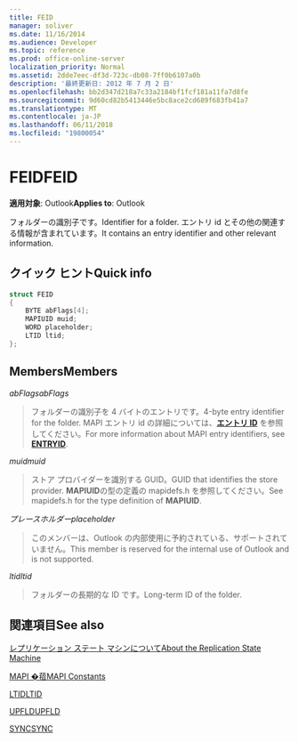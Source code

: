 ```yaml
---
title: FEID
manager: soliver
ms.date: 11/16/2014
ms.audience: Developer
ms.topic: reference
ms.prod: office-online-server
localization_priority: Normal
ms.assetid: 2dde7eec-df3d-723c-db08-7ff0b6107a0b
description: '最終更新日: 2012 年 7 月 2 日'
ms.openlocfilehash: bb2d347d218a7c33a2184bf1fcf181a11fa7d8fe
ms.sourcegitcommit: 9d60cd82b5413446e5bc8ace2cd689f683fb41a7
ms.translationtype: MT
ms.contentlocale: ja-JP
ms.lasthandoff: 06/11/2018
ms.locfileid: "19800054"
---
```

# <a name="feid"></a><span data-ttu-id="0ce59-103">FEID</span><span class="sxs-lookup"><span data-stu-id="0ce59-103">FEID</span></span>

 
  
<span data-ttu-id="0ce59-104">**適用対象**: Outlook</span><span class="sxs-lookup"><span data-stu-id="0ce59-104">**Applies to**: Outlook</span></span> 
  
<span data-ttu-id="0ce59-105">フォルダーの識別子です。</span><span class="sxs-lookup"><span data-stu-id="0ce59-105">Identifier for a folder.</span></span> <span data-ttu-id="0ce59-106">エントリ id とその他の関連する情報が含まれています。</span><span class="sxs-lookup"><span data-stu-id="0ce59-106">It contains an entry identifier and other relevant information.</span></span>
  
## <a name="quick-info"></a><span data-ttu-id="0ce59-107">クイック ヒント</span><span class="sxs-lookup"><span data-stu-id="0ce59-107">Quick info</span></span>

```cpp
struct FEID 
{ 
    BYTE abFlags[4]; 
    MAPIUID muid; 
    WORD placeholder; 
    LTID ltid; 
};
```

## <a name="members"></a><span data-ttu-id="0ce59-108">Members</span><span class="sxs-lookup"><span data-stu-id="0ce59-108">Members</span></span>

 <span data-ttu-id="0ce59-109">_abFlags_</span><span class="sxs-lookup"><span data-stu-id="0ce59-109">_abFlags_</span></span>
  
> <span data-ttu-id="0ce59-110">フォルダーの識別子を 4 バイトのエントリです。</span><span class="sxs-lookup"><span data-stu-id="0ce59-110">4-byte entry identifier for the folder.</span></span> <span data-ttu-id="0ce59-111">MAPI エントリ id の詳細については、**[エントリ ID](entryid.md)** を参照してください。</span><span class="sxs-lookup"><span data-stu-id="0ce59-111">For more information about MAPI entry identifiers, see **[ENTRYID](entryid.md)**.</span></span> 
    
 <span data-ttu-id="0ce59-112">_muid_</span><span class="sxs-lookup"><span data-stu-id="0ce59-112">_muid_</span></span>
  
> <span data-ttu-id="0ce59-113">ストア プロバイダーを識別する GUID。</span><span class="sxs-lookup"><span data-stu-id="0ce59-113">GUID that identifies the store provider.</span></span> <span data-ttu-id="0ce59-114">**MAPIUID**の型の定義の mapidefs.h を参照してください。</span><span class="sxs-lookup"><span data-stu-id="0ce59-114">See mapidefs.h for the type definition of **MAPIUID**.</span></span> 
    
 <span data-ttu-id="0ce59-115">_プレースホルダー_</span><span class="sxs-lookup"><span data-stu-id="0ce59-115">_placeholder_</span></span>
  
> <span data-ttu-id="0ce59-116">このメンバーは、Outlook の内部使用に予約されている、サポートされていません。</span><span class="sxs-lookup"><span data-stu-id="0ce59-116">This member is reserved for the internal use of Outlook and is not supported.</span></span>
    
 <span data-ttu-id="0ce59-117">_ltid_</span><span class="sxs-lookup"><span data-stu-id="0ce59-117">_ltid_</span></span>
  
> <span data-ttu-id="0ce59-118">フォルダーの長期的な ID です。</span><span class="sxs-lookup"><span data-stu-id="0ce59-118">Long-term ID of the folder.</span></span>
    
## <a name="see-also"></a><span data-ttu-id="0ce59-119">関連項目</span><span class="sxs-lookup"><span data-stu-id="0ce59-119">See also</span></span>



[<span data-ttu-id="0ce59-120">レプリケーション ステート マシンについて</span><span class="sxs-lookup"><span data-stu-id="0ce59-120">About the Replication State Machine</span></span>](about-the-replication-state-machine.md)
  
[<span data-ttu-id="0ce59-121">MAPI �萔</span><span class="sxs-lookup"><span data-stu-id="0ce59-121">MAPI Constants</span></span>](mapi-constants.md)
  
[<span data-ttu-id="0ce59-122">LTID</span><span class="sxs-lookup"><span data-stu-id="0ce59-122">LTID</span></span>](ltid.md)
  
[<span data-ttu-id="0ce59-123">UPFLD</span><span class="sxs-lookup"><span data-stu-id="0ce59-123">UPFLD</span></span>](upfld.md)
  
[<span data-ttu-id="0ce59-124">SYNC</span><span class="sxs-lookup"><span data-stu-id="0ce59-124">SYNC</span></span>](sync.md)

